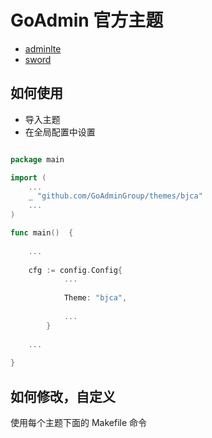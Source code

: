 # GoAdmin 官方主题

- [adminlte](https://github.com/GoAdminGroup/themes/tree/master/adminlte)
- [sword](https://github.com/GoAdminGroup/themes/tree/master/sword)

## 如何使用

- 导入主题
- 在全局配置中设置

```go

package main

import (
	...
	_ "github.com/GoAdminGroup/themes/bjca"
	...
)

func main()  {
	
	...
	
	cfg := config.Config{
    		...
    		
    		Theme: "bjca",
    		
    		...
    	}
	
	...
 
}

```

## 如何修改，自定义

使用每个主题下面的 Makefile 命令